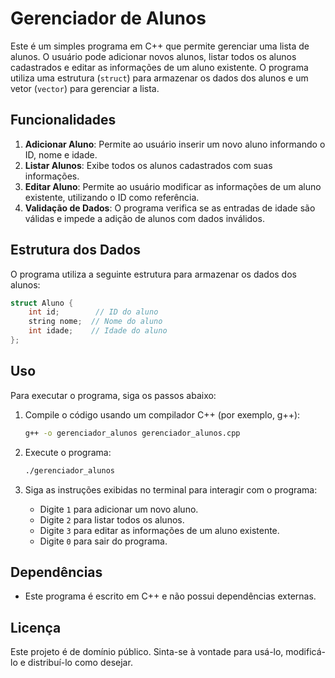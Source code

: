 # Gerenciador de Alunos

Este é um simples programa em C++ que permite gerenciar uma lista de alunos. O usuário pode adicionar novos alunos, listar todos os alunos cadastrados e editar as informações de um aluno existente. O programa utiliza uma estrutura (`struct`) para armazenar os dados dos alunos e um vetor (`vector`) para gerenciar a lista.

## Funcionalidades

1. **Adicionar Aluno**: Permite ao usuário inserir um novo aluno informando o ID, nome e idade.
2. **Listar Alunos**: Exibe todos os alunos cadastrados com suas informações.
3. **Editar Aluno**: Permite ao usuário modificar as informações de um aluno existente, utilizando o ID como referência.
4. **Validação de Dados**: O programa verifica se as entradas de idade são válidas e impede a adição de alunos com dados inválidos.

## Estrutura dos Dados

O programa utiliza a seguinte estrutura para armazenar os dados dos alunos:

```cpp
struct Aluno {
    int id;        // ID do aluno
    string nome;  // Nome do aluno
    int idade;    // Idade do aluno
};
```

## Uso

Para executar o programa, siga os passos abaixo:

1. Compile o código usando um compilador C++ (por exemplo, g++):
   ```bash
   g++ -o gerenciador_alunos gerenciador_alunos.cpp
   ```

2. Execute o programa:
   ```bash
   ./gerenciador_alunos
   ```

3. Siga as instruções exibidas no terminal para interagir com o programa:
   - Digite `1` para adicionar um novo aluno.
   - Digite `2` para listar todos os alunos.
   - Digite `3` para editar as informações de um aluno existente.
   - Digite `0` para sair do programa.

## Dependências

- Este programa é escrito em C++ e não possui dependências externas.

## Licença

Este projeto é de domínio público. Sinta-se à vontade para usá-lo, modificá-lo e distribuí-lo como desejar.
